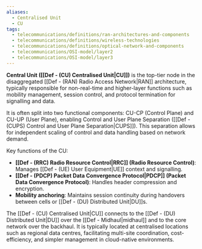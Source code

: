 ```yaml
---
aliases:
  - Centralised Unit
  - CU
tags:
  - telecommunications/definitions/ran-architectures-and-components
  - telecommunications/definitions/wireless-technologies
  - telecommunications/definitions/optical-network-and-components
  - telecommunications/OSI-model/layer2
  - telecommunications/OSI-model/layer3
---
```


**Central Unit ([[Def - (CU) Centralised Unit|CU]])** is the top-tier node in the disaggregated [[Def - (RAN) Radio Access Network|RAN]] architecture, typically responsible for non-real-time and higher-layer functions such as mobility management, session control, and protocol termination for signalling and data.

It is often split into two functional components: CU-CP (Control Plane) and CU-UP (User Plane), enabling Control and User Plane Separation ([[Def - (CUPS) Control and User Plane Separation|CUPS]]). This separation allows for independent scaling of control and data handling based on network demand.

Key functions of the CU:
- **[[Def - (RRC) Radio Resource Control|RRC]] (Radio Resource Control)**: Manages [[Def - (UE) User Equipment|UE]] context and signalling.
- **[[Def - (PDCP) Packet Data Convergence Protocol|PDCP]] (Packet Data Convergence Protocol)**: Handles header compression and encryption.
- **Mobility anchoring**: Maintains session continuity during handovers between cells or [[Def - (DU) Distributed Unit|DU]]s.

The [[Def - (CU) Centralised Unit|CU]] connects to the [[Def - (DU) Distributed Unit|DU]] over the [[Def - Midhaul|midhaul]] and to the core network over the backhaul. It is typically located at centralised locations such as regional data centres, facilitating multi-site coordination, cost-efficiency, and simpler management in cloud-native environments.
